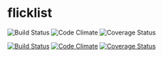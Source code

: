 # flicklist

![Build Status](https://codeship.com/projects/b23def40-c932-0134-f742-3a0fd8dae151/status?branch=master)
![Code Climate](https://codeclimate.com/github/yonatanmk/flicklist.png)
![Coverage Status](https://coveralls.io/repos/yonatanmk/flicklist/badge.png)

[ ![Build Status](https://app.codeship.com/projects/b23def40-c932-0134-f742-3a0fd8dae151/status?branch=master)](https://app.codeship.com/projects/199219)
[![Code Climate](https://codeclimate.com/github/yonatanmk/flicklist/badges/gpa.svg)](https://codeclimate.com/github/yonatanmk/flicklist)
[![Coverage Status](https://coveralls.io/repos/github/yonatanmk/flicklist/badge.svg?branch=master)](https://coveralls.io/github/yonatanmk/flicklist?branch=master)
